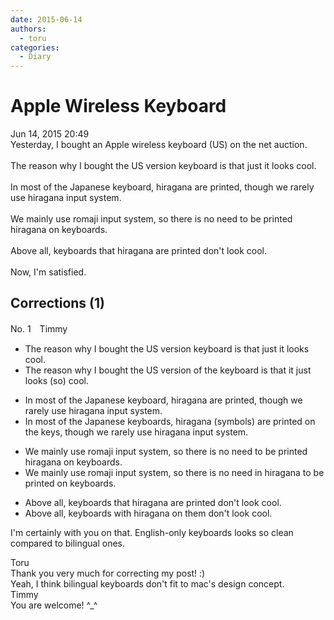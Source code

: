 ```yaml
---
date: 2015-06-14
authors:
  - toru
categories:
  - Diary
---
```


<h1 id="subject_show">Apple Wireless Keyboard</h1>
<div class="date">Jun 14, 2015 20:49</div>
<div id="post"><div id="body_show_ori">
Yesterday, I bought an Apple wireless keyboard (US) on the net auction.<br/><br/>The reason why I bought the US version keyboard is that just it looks cool.<br/><br/>In most of the Japanese keyboard, hiragana are printed, though we rarely use hiragana input system.<br/><br/>We mainly use romaji input system, so there is no need to be printed hiragana on keyboards.<br/><br/>Above all, keyboards that hiragana are printed don't look cool.<br/><br/>Now, I'm satisfied.
</div></div>

<!-- more -->


## Corrections (1)
<div id="block"><div class="first_name"> No. 1　<span class="just_name">Timmy</span></div><div id="block2">
<ul class="correction_field">
<li class="incorrect">The reason why I bought the US version keyboard is that just it looks cool.</li>
<li class="corrected correct">
The reason why I bought the US version <span class="f_blue">of the</span> keyboard is that it just looks (<span class="f_blue">so</span>) cool.
</li>
</ul>
<ul class="correction_field">
<li class="incorrect">In most of the Japanese keyboard, hiragana are printed, though we rarely use hiragana input system.</li>
<li class="corrected correct">
In most of the Japanese keyboard<span class="f_blue">s</span>, hiragana (<span class="f_blue">symbols</span>) are printed <span class="f_blue">on the keys</span>, though we rarely use hiragana input system.
</li>
</ul>
<ul class="correction_field">
<li class="incorrect">We mainly use romaji input system, so there is no need to be printed hiragana on keyboards.</li>
<li class="corrected correct">
We mainly use romaji input system, so there is no need in hiragana to be printed on keyboards.
</li>
</ul>
<ul class="correction_field">
<li class="incorrect">Above all, keyboards that hiragana are printed don't look cool.</li>
<li class="corrected correct">
Above all, keyboards <span class="f_blue">with</span> hiragana <span class="f_blue">on </span>them don't look cool.
</li>
</ul>
<p class="comment_small">
 I'm certainly with you on that. English-only keyboards looks so clean compared to bilingual ones.
</p>

</div><div class="name"><span class="just_name">Toru</span><br>
Thank you very much for correcting my post! :)<br/>Yeah, I think bilingual keyboards don't fit to mac's design concept.
</div>
<div class="name"><span class="just_name">Timmy</span><br>
You are welcome! ^_^
</div>
</div>
